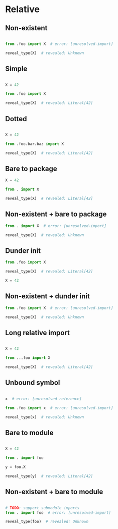 # Relative

## Non-existent

```py path=package/__init__.py
```

```py path=package/bar.py
from .foo import X  # error: [unresolved-import]

reveal_type(X)  # revealed: Unknown
```

## Simple

```py path=package/__init__.py
```

```py path=package/foo.py
X = 42
```

```py path=package/bar.py
from .foo import X

reveal_type(X)  # revealed: Literal[42]
```

## Dotted

```py path=package/__init__.py
```

```py path=package/foo/bar/baz.py
X = 42
```

```py path=package/bar.py
from .foo.bar.baz import X

reveal_type(X)  # revealed: Literal[42]
```

## Bare to package

```py path=package/__init__.py
X = 42
```

```py path=package/bar.py
from . import X

reveal_type(X)  # revealed: Literal[42]
```

## Non-existent + bare to package

```py path=package/bar.py
from . import X  # error: [unresolved-import]

reveal_type(X)  # revealed: Unknown
```

## Dunder init

```py path=package/__init__.py
from .foo import X

reveal_type(X)  # revealed: Literal[42]
```

```py path=package/foo.py
X = 42
```

## Non-existent + dunder init

```py path=package/__init__.py
from .foo import X  # error: [unresolved-import]

reveal_type(X)  # revealed: Unknown
```

## Long relative import

```py path=package/__init__.py
```

```py path=package/foo.py
X = 42
```

```py path=package/subpackage/subsubpackage/bar.py
from ...foo import X

reveal_type(X)  # revealed: Literal[42]
```

## Unbound symbol

```py path=package/__init__.py
```

```py path=package/foo.py
x  # error: [unresolved-reference]
```

```py path=package/bar.py
from .foo import x  # error: [unresolved-import]

reveal_type(x)  # revealed: Unknown
```

## Bare to module

```py path=package/__init__.py
```

```py path=package/foo.py
X = 42
```

```py path=package/bar.py
from . import foo

y = foo.X

reveal_type(y)  # revealed: Literal[42]
```

## Non-existent + bare to module

```py path=package/__init__.py
```

```py path=package/bar.py
# TODO: support submodule imports
from . import foo  # error: [unresolved-import]

reveal_type(foo)  # revealed: Unknown
```
